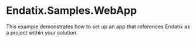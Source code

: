 # Endatix.Samples.WebApp

This example demonstrates how to set up an app that references Endatix as a project within your solution. 

